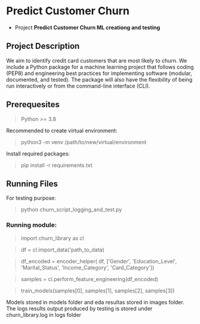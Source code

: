 # Predict Customer Churn

- Project **Predict Customer Churn ML creationg and testing** 

## Project Description
We aim to identify credit card customers that are most likely to churn. 
We include a Python package for a machine learning project that follows coding (PEP8) 
and engineering best practices for implementing software (modular, documented, and tested). 
The package will also have the flexibility of being run interactively or from the command-line interface (CLI).


## Prerequesites

> Python >= 3.8

Recommended to create virtual environment:

> python3 -m venv /path/to/new/virtual/environment

Install required packages:

> pip install -r requirements.txt

## Running Files

For testing purpose:

> python churn_script_logging_and_test.py



### Running module:

> import churn_library as cl

> df = cl.import_data('path_to_data)

> df_encoded = encoder_helper(
        df,
        ['Gender',
         'Education_Level',
         'Marital_Status',
         'Income_Category',
         'Card_Category'])


> samples = cl.perform_feature_engineering(df_encoded)

> train_models(samples[0], samples[1], samples[2], samples[3]) 

Models stored in models folder and eda resultas stored in images folder. 
The logs results output produced by testing is stored under churn_library.log in logs folder

